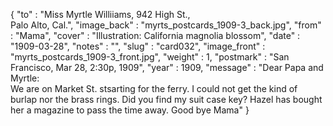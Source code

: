 {
  "to" : "Miss Myrtle Williiams, 942 High St.,<br>Palo Alto, Cal.",
  "image_back" : "myrts_postcards_1909-3_back.jpg",
  "from" : "Mama",
  "cover" : "Illustration: California magnolia blossom",
  "date" : "1909-03-28",
  "notes" : "",
  "slug" : "card032",
  "image_front" : "myrts_postcards_1909-3_front.jpg",
  "weight" : 1,
  "postmark" : "San Francisco, Mar 28, 2:30p, 1909",
  "year" : 1909,
  "message" : "Dear Papa and Myrtle:<br>We are on Market St. stsarting for the ferry. I could not get the kind of burlap nor the brass rings. Did you find my suit case key? Hazel has bought her a magazine to pass the time away. Good bye Mama"
}
